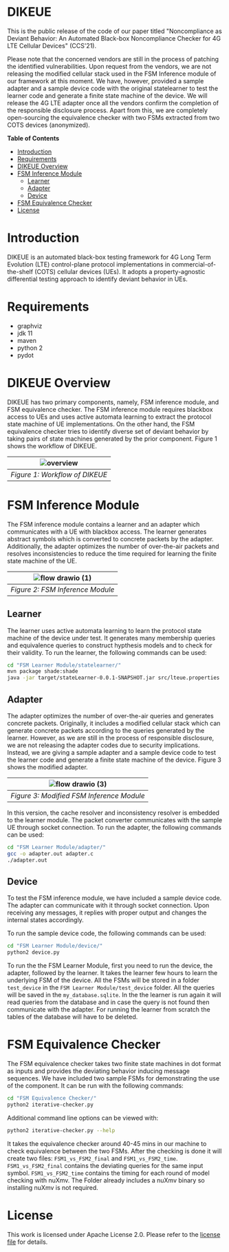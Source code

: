 # DIKEUE

This is the public release of the code of our paper titled "Noncompliance as Deviant Behavior: An Automated Black-box Noncompliance Checker for 4G LTE Cellular Devices" (CCS'21).  

Please note that the concerned vendors are still in the process of patching the identified vulnerabilities. Upon request from the vendors, we are not releasing the modified cellular stack used in the FSM Inference module of our framework at this moment. We have, however, provided a sample adapter and a sample device code with the original statelearner to test the learner code and generate a finite state machine of the device. 
We will release the 4G LTE adapter once all the vendors confirm the completion of the responsible disclosure process. Apart from this, we are completely open-sourcing the equivalence checker with two FSMs extracted from two COTS devices (anonymized).

**Table of Contents**

- [Introduction](#introduction)
- [Requirements](#requirements)
- [DIKEUE Overview](#dikeue-overview)
- [FSM Inference Module](#fsm-inference-module)
  - [Learner](#learner)
  - [Adapter](#adapter)
  - [Device](#device)
- [FSM Equivalence Checker](#fsm-equivalence-checker)
- [License](#license)

# Introduction
DIKEUE is an automated black-box testing framework for 4G Long Term Evolution (LTE) control-plane protocol implementations in commercial-of-the-shelf (COTS) cellular devices (UEs). It adopts a property-agnostic differential testing approach to identify deviant behavior in UEs.  

# Requirements

- graphviz
- jdk 11
- maven
- python 2
- pydot

# DIKEUE Overview
DIKEUE has two primary components, namely, FSM inference module, and FSM equivalence checker. The FSM inference module requires blackbox access to UEs and uses active automata learning to extract the protocol state machine of UE implementations. On the other hand, the FSM equivalence checker tries to identify diverse set of deviant behavior by taking pairs of state machines generated by the prior component. Figure 1 shows the workflow of DIKEUE.

| ![overview](https://user-images.githubusercontent.com/22367466/141699623-68ce24b2-70e2-49e9-b9ae-069ced78430e.png) | 
|:--:| 
| *Figure 1: Workflow of DIKEUE* |


# FSM Inference Module
The FSM inference module contains a learner and an adapter which communicates with a UE with blackbox access. The learner generates abstract symbols which is converted to concrete packets by the adapter. Additionally, the adapter optimizes the number of over-the-air packets and resolves inconsistencies to reduce the time required for learning the finite state machine of the UE.

| ![flow drawio (1)](https://user-images.githubusercontent.com/44625877/141606854-fc371bdf-53ac-4f3b-bd62-24aceaa566f5.png) | 
|:--:| 
| *Figure 2: FSM Inference Module* |

## Learner
The learner uses active automata learning to learn the protocol state machine of the device under test. It generates many membership queries and equivalence queries to construct hypthesis models and to check for their validity. To run the learner, the following commands can be used: 

```bash
cd "FSM Learner Module/statelearner/"
mvn package shade:shade
java -jar target/stateLearner-0.0.1-SNAPSHOT.jar src/lteue.properties
```

## Adapter
The adapter optimizes the number of over-the-air queries and generates concrete packets.  Originally, it includes a modified cellular stack which can generate concrete packets according to the queries generated by the learner. However, as we are still in the process of responsible disclosure, we are not releasing the adapter codes due to security implications. Instead, we are giving a sample adapter and a sample device code to test the learner code and generate a finite state machine of the device. Figure 3 shows the modified adapter.

| ![flow drawio (3)](https://user-images.githubusercontent.com/44625877/141607348-b96a4167-8746-42cc-a268-35fe3aea4a4d.png) | 
|:--:| 
| *Figure 3: Modified FSM Inference Module* |

In this version, the cache resolver and inconsistency resolver is embedded to the learner module. The packet converter communicates with the sample UE through socket connection. To run the adapter, the following commands can be used: 
```bash
cd "FSM Learner Module/adapter/"
gcc -o adapter.out adapter.c
./adapter.out
```

## Device
To test the FSM inference module, we have included a sample device code. The adapter can communicate with it through socket connection. Upon receiving any messages, it replies with proper output and changes the internal states accordingly. 

To run the sample device code, the following commands can be used:
```bash
cd "FSM Learner Module/device/"
python2 device.py
```

To run the the FSM Learner Module, first you need to run the device, the adapter, followed by the learner. It takes the learner few hours to learn the underlying FSM of the device. All the FSMs will be stored in a folder `test_device` in the `FSM Learner Module/test_device` folder. All the queries will be saved in the `my_database.sqlite`. In the the learner is run again it will read queries from the database and in case the query is not found then communicate with the adapter. For running the learner from scratch the tables of the database will have to be deleted.


# FSM Equivalence Checker
The FSM equivalence checker takes two finite state machines in dot format as inputs and provides the deviating behavior inducing message sequences. We have included two sample FSMs for demonstrating the use of the component. It can be run with the following commands:
```bash
cd "FSM Equivalence Checker/"
python2 iterative-checker.py
```
Additional command line options can be viewed with: 

```bash
python2 iterative-checker.py --help
```
It takes the equivalence checker around 40-45 mins in our machine to check equivalence between the two FSMs. After the checking is done it will create two files: `FSM1_vs_FSM2_final` and `FSM1_vs_FSM2_time`. `FSM1_vs_FSM2_final` contains the deviating queries for the same input symbol. `FSM1_vs_FSM2_time` contains the timing for each round of model checking with nuXmv. The Folder already includes a nuXmv binary so installing nuXmv is not required.


# License
This work is licensed under Apache License 2.0. Please refer to the [license file](https://github.com/SyNSec-den/DIKEUE/blob/main/LICENSE) for details.
